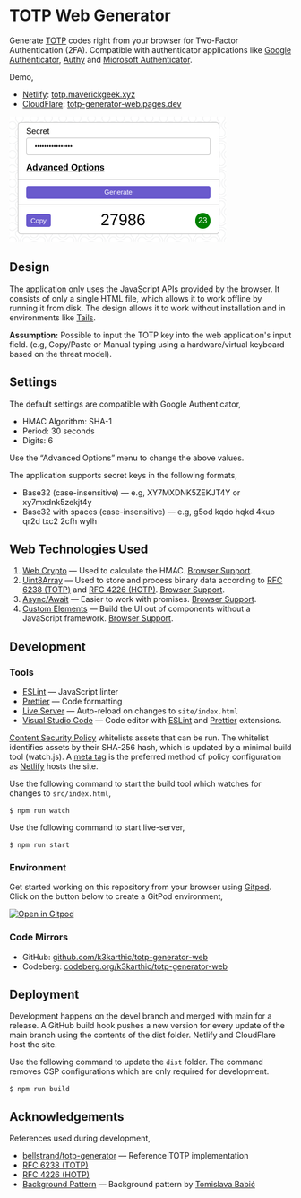 # TOTP Web Generator

Generate [TOTP](https://en.wikipedia.org/wiki/Time-based_One-Time_Password) codes right from your browser for Two-Factor Authentication (2FA). Compatible with authenticator applications like [Google Authenticator](https://play.google.com/store/apps/details?id=com.google.android.apps.authenticator2&hl=en_IN&gl=US), [Authy](https://authy.com/) and [Microsoft Authenticator](https://www.microsoft.com/en-in/account/authenticator).

Demo,
* [Netlify](https://www.netlify.com/): [totp.maverickgeek.xyz](https://totp.maverickgeek.xyz/)
* [CloudFlare](https://cloudflare.com): [totp-generator-web.pages.dev](https://totp-generator-web.pages.dev/)

![Application Screenshot](resources/screenshot.png)

## Design

The application only uses the JavaScript APIs provided by the browser. It consists of only a single HTML file, which allows it to work offline by running it from disk. The design allows it to work without installation and in environments like [Tails](https://tails.boum.org/).

**Assumption:** Possible to input the TOTP key into the web application's input field. (e.g, Copy/Paste or Manual typing using a hardware/virtual keyboard based on the threat model).

## Settings

The default settings are compatible with Google Authenticator,

* HMAC Algorithm: SHA-1
* Period: 30 seconds
* Digits: 6

Use the “Advanced Options” menu to change the above values.

The application supports secret keys in the following formats,
* Base32 (case-insensitive) — e.g, XY7MXDNK5ZEKJT4Y or xy7mxdnk5zekjt4y
* Base32 with spaces (case-insensitive) — e.g, g5od kqdo hqkd 4kup qr2d txc2 2cfh wylh

## Web Technologies Used

1. [Web Crypto](https://developer.mozilla.org/en-US/docs/Web/API/Web_Crypto_API) — Used to calculate the HMAC. [Browser Support](https://caniuse.com/cryptography).
2. [Uint8Array](https://developer.mozilla.org/en-US/docs/Web/JavaScript/Reference/Global_Objects/Uint8Array) — Used to store and process binary data according to [RFC 6238 (TOTP)](https://tools.ietf.org/html/rfc6238) and [RFC 4226 (HOTP)](https://tools.ietf.org/html/rfc4226). [Browser Support](https://caniuse.com/mdn-javascript_builtins_uint8array).
3. [Async/Await](https://developer.mozilla.org/en-US/docs/Web/JavaScript/Reference/Statements/async_function) — Easier to work with promises. [Browser Support](https://caniuse.com/async-functions).
4. [Custom Elements](https://developer.mozilla.org/en-US/docs/Web/Web_Components/Using_custom_elements) — Build the UI out of components without a JavaScript framework. [Browser Support](https://caniuse.com/custom-elementsv1).

## Development

### Tools

-   [ESLint](https://eslint.org/) — JavaScript linter
-   [Prettier](https://prettier.io/) — Code formatting
-   [Live Server](https://github.com/tapio/live-server) — Auto-reload on changes to `site/index.html`
-   [Visual Studio Code](https://code.visualstudio.com/) — Code editor with [ESLint](https://marketplace.visualstudio.com/items?itemName=dbaeumer.vscode-eslint) and [Prettier](https://marketplace.visualstudio.com/items?itemName=esbenp.prettier-vscode) extensions.

[Content Security Policy](https://content-security-policy.com/hash/) whitelists assets that can be run. The whitelist identifies assets by their SHA-256 hash, which is updated by a minimal build tool (watch.js). A [meta tag](https://content-security-policy.com/examples/meta/) is the preferred method of policy configuration as [Netlify](https://www.netlify.com/) hosts the site.

Use the following command to start the build tool which watches for changes to `src/index.html`,
```
$ npm run watch
```

Use the following command to start live-server,
```
$ npm run start
```

### Environment

Get started working on this repository from your browser using [Gitpod](https://gitpod.io). Click on the button below to create a GitPod environment, <br />

[![Open in Gitpod](https://gitpod.io/button/open-in-gitpod.svg)](https://gitpod.io/#https://github.com/k3karthic/totp-generator-web)

### Code Mirrors

* GitHub: [github.com/k3karthic/totp-generator-web](https://github.com/k3karthic/totp-generator-web/)
* Codeberg: [codeberg.org/k3karthic/totp-generator-web](https://codeberg.org/k3karthic/totp-generator-web)

## Deployment

Development happens on the devel branch and merged with main for a release.  A GitHub build hook pushes a new version for every update of the main branch using the contents of the dist folder. Netlify and CloudFlare host the site.

Use the following command to update the `dist` folder. The command removes CSP configurations which are only required for development.
```
$ npm run build
```

## Acknowledgements

References used during development,

-   [bellstrand/totp-generator](https://github.com/bellstrand/totp-generator) — Reference TOTP implementation
-   [RFC 6238 (TOTP)](https://tools.ietf.org/html/rfc6238)
-   [RFC 4226 (HOTP)](https://tools.ietf.org/html/rfc4226)
-   [Background Pattern](https://www.toptal.com/designers/subtlepatterns/double-bubble-outline-pattern/) — Background pattern by [Tomislava Babić](https://behance.net/antitomi)
